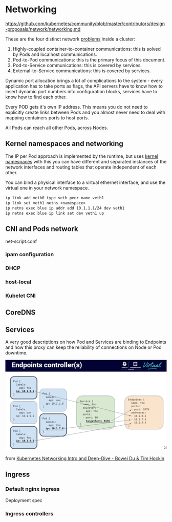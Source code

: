 # Networking

https://github.com/kubernetes/community/blob/master/contributors/design-proposals/network/networking.md

These are the four distinct network [problems](https://kubernetes.io/docs/concepts/cluster-administration/networking/) inside a cluster:

1. Highly-coupled container-to-container communications: this is solved by Pods and localhost communications.
2. Pod-to-Pod communications: this is the primary focus of this document.
3. Pod-to-Service communications: this is covered by services.
4. External-to-Service communications: this is covered by services.

Dynamic port allocation brings a lot of complications to the system - every application has to take ports
as flags, the API servers have to know how to insert dynamic port numbers into configuration blocks, services
have to know how to find each other.

Every POD gets it's own IP address. This means you do not need to explicitly create links between Pods and you
almost never need to deal with mapping containers ports to host ports.

All Pods can reach all other Pods, across Nodes.

## Kernel namespaces and networking

The IP per Pod approach is implemented by the runtime, but uses [kernel namespaces](https://blog.scottlowe.org/2013/09/04/introducing-linux-network-namespaces/)
with this you can have different and separated instances of the network interfaces and routing tables that operate
independent of each other.

You can bind a physical interface to a virtual ethernet interface, and use the virtual one in your network namespace.

```
ip link add veth0 type veth peer name veth1
ip link set veth1 netns <namespace>
ip netns exec blue ip addr add 10.1.1.1/24 dev veth1
ip netns exec blue ip link set dev veth1 up
```

## CNI and Pods network

net-script.conf

### ipam configuration

### DHCP
### host-local
### Kubelet CNI

## CoreDNS

## Services

A very good descriptions on how Pod and Services are binding to Endpoints and how this
proxy can keep the reliability of connections on Node or Pod downtime.

![Services](images/services.png)

from [Kubernetes Networking Intro and Deep-Dive - Bowei Du & Tim Hockin](https://www.youtube.com/watch?v=tq9ng_Nz9j8)

## Ingress

### Default nginx ingress

Deployment spec

### Ingress controllers
